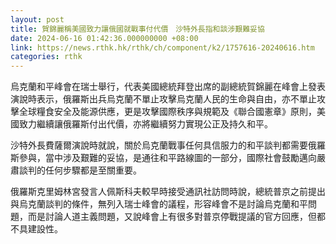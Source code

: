 ```yaml
---
layout: post
title: 賀錦麗稱美國致力讓俄國就戰事付代價　沙特外長指和談涉艱難妥協
date: 2024-06-16 01:42:36.000000000 +08:00
link: https://news.rthk.hk/rthk/ch/component/k2/1757616-20240616.htm
categories: rthk
---
```


烏克蘭和平峰會在瑞士舉行，代表美國總統拜登出席的副總統賀錦麗在峰會上發表演說時表示，俄羅斯出兵烏克蘭不單止攻擊烏克蘭人民的生命與自由，亦不單止攻擊全球糧食安全及能源供應，更是攻擊國際秩序與規範及《聯合國憲章》原則，美國致力繼續讓俄羅斯付出代價，亦將繼續努力實現公正及持久和平。

沙特外長費薩爾演說時就說，關於烏克蘭戰事任何具信服力的和平談判都需要俄羅斯參與，當中涉及艱難的妥協，是通往和平路線圖的一部分，國際社會鼓勵邁向嚴肅談判的任何步驟都是至關重要。

俄羅斯克里姆林宮發言人佩斯科夫較早時接受通訊社訪問時說，總統普京之前提出與烏克蘭談判的條件，無列入瑞士峰會的議程，形容峰會不是討論烏克蘭和平問題，而是討論人道主義問題，又說峰會上有很多對普京停戰提議的官方回應，但都不具建設性。
